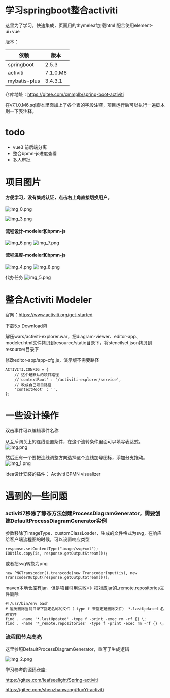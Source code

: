 # 学习springboot整合activiti

这里为了学习，快速集成，页面用的thymeleaf加载html
配合使用element-ui+vue

版本：

| 依赖           | 版本       |
|--------------|----------|
| springboot   | 2.5.3    |
| activiti     | 7.1.0.M6 |
| mybatis-plus | 3.4.3.1  |

仓库地址：https://gitee.com/cmmplb/spring-boot-activiti

在v7.1.0.M6.sql脚本里面加上了各个表的字段注释，项目运行后可以执行一遍脚本刷一下表注释。

# todo

- vue3 前后端分离
- 整合bpmn-js进度查看
- 多人审批

# 项目图片

#### 方便学习，没有集成认证，点击右上角直接切换用户。
![img_0.png](doc%2Fimage%2Fimg_0.png)

![img_3.png](doc%2Fimage%2Fimg_3.png)

#### 流程设计-modeler和bpmn-js
![img_6.png](doc%2Fimage%2Fimg_6.png)
![img_7.png](doc%2Fimage%2Fimg_7.png)

#### 流程进度-modeler和bpmn-js
![img_4.png](doc%2Fimage%2Fimg_4.png)
![img_8.png](doc%2Fimage%2Fimg_8.png)

代办任务
![img_5.png](doc%2Fimage%2Fimg_5.png)

# 整合Activiti Modeler

官网：https://www.activiti.org/get-started

下载5.x Download包

解压wars/activiti-explorer.war，把diagram-viewer、editor-app、modeler.html文件拷贝到resource/static目录下，将stencilset.json拷贝到resource/目录下

修改editor-app/app-cfg.js，演示版不需要路径

````
ACTIVITI.CONFIG = {
    // 这个是默认的项目路径
	//'contextRoot' : '/activiti-explorer/service',
	// 改成自己项目路径
	'contextRoot' : '',
};
````

# 一些设计操作

双击事件可以编辑事件名称

从互斥网关上的连线设置条件，在这个流转条件里面可以填写表达式。
![img.png](doc%2Fimage%2Fimg.png)

然后还有一个要把连线调整方向选择这个连线加号图标，添加分支拖动。
![img_1.png](doc%2Fimage%2Fimg_1.png)

idea设计安装的插件：
Activiti BPMN visualizer

# 遇到的一些问题

### activiti7移除了静态方法创建ProcessDiagramGenerator，需要创建DefaultProcessDiagramGenerator实例

参数移除了imageType、customClassLoader，生成的文件格式为svg，在响应给客户端流程图的时候，可以设置响应类型

````
response.setContentType("image/svg+xml");
IOUtils.copy(is, response.getOutputStream());
````

或者把svg转换为png

````
new PNGTranscoder().transcode(new TranscoderInput(is), new TranscoderOutput(response.getOutputStream()));
````

maven本地仓库有jar，但是项目引用失败=》把对应jar的_remote.repositories文件删除

````shell
#!/usr/bin/env bash
# 遍历删除当前目录下指定名称的文件（-type f 来指定是删除文件） *.lastUpdated 名称文件
find . -name '*.lastUpdated' -type f -print -exec rm -rf {} \;
find . -name '*_remote.repositories' -type f -print -exec rm -rf {} \;
````

### 流程图节点高亮

这里参照DefaultProcessDiagramGenerator，重写了生成逻辑

![img_2.png](doc%2Fimage%2Fimg_2.png)

学习参考的源码仓库:

https://gitee.com/leafseelight/Spring-activiti

https://gitee.com/shenzhanwang/RuoYi-activiti